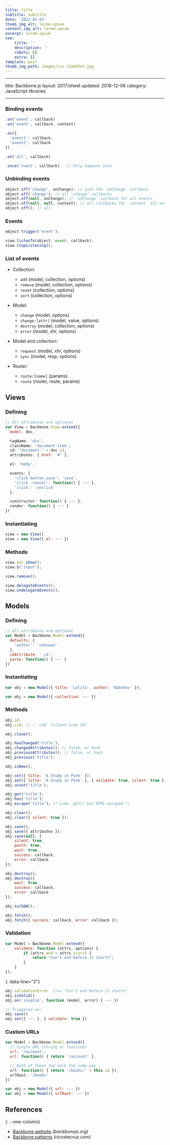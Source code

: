 ```yaml
---
title: title
subtitle: subtitle
date: '2022-01-03'
thumb_img_alt: lorem-ipsum
content_img_alt: lorem-ipsum
excerpt: lorem-ipsum
seo:
    title: ''
    description: ''
    robots: []
    extra: []
template: post
thumb_img_path: images/css-72a655a7.jpg
---
```


---

title: Backbone.js
layout: 2017/sheet
updated: 2018-12-06
category: JavaScript libraries

---

### Binding events

```js
.on('event', callback)
.on('event', callback, context)
```

```js
.on({
  'event1': callback,
  'event2': callback
})
```

```js
.on('all', callback)
```

```js
.once('event', callback)   // Only happens once
```

### Unbinding events

```js
object.off('change', onChange); // just the `onChange` callback
object.off('change'); // all 'change' callbacks
object.off(null, onChange); // `onChange` callback for all events
object.off(null, null, context); // all callbacks for `context` all events
object.off(); // all
```

### Events

```js
object.trigger('event');
```

```js
view.listenTo(object, event, callback);
view.stopListening();
```

### List of events

-   Collection:

    -   `add` (model, collection, options)
    -   `remove` (model, collection, options)
    -   `reset` (collection, options)
    -   `sort` (collection, options)

-   Model:

    -   `change` (model, options)
    -   `change:[attr]` (model, value, options)
    -   `destroy` (model, collection, options)
    -   `error` (model, xhr, options)

-   Model and collection:

    -   `request` (model, xhr, options)
    -   `sync` (model, resp, options)

-   Router:
    -   `route:[name]` (params)
    -   `route` (router, route, params)

## Views

### Defining

```js
// All attributes are optional
var View = Backbone.View.extend({
  model: doc,
```

```js
  tagName: 'div',
  className: 'document-item',
  id: "document-" + doc.id,
  attributes: { href: '#' },
```

```js
  el: 'body',
```

```js
  events: {
    'click button.save': 'save',
    'click .cancel': function() { ··· },
    'click': 'onclick'
  },
```

```js
  constructor: function() { ··· },
  render: function() { ··· }
})
```

### Instantiating

```js
view = new View()
view = new View({ el: ··· })
```

### Methods

```js
view.$el.show();
view.$('input');
```

```js
view.remove();
```

```js
view.delegateEvents();
view.undelegateEvents();
```

## Models

### Defining

```js
// All attributes are optional
var Model = Backbone.Model.extend({
  defaults: {
    'author': 'unknown'
  },
  idAttribute: '_id',
  parse: function() { ··· }
})
```

### Instantiating

```js
var obj = new Model({ title: 'Lolita', author: 'Nabokov' });
```

```js
var obj = new Model({ collection: ··· })
```

### Methods

```js
obj.id;
obj.cid; // → 'c38' (client-side ID)
```

```js
obj.clone();
```

```js
obj.hasChanged('title');
obj.changedAttributes(); // false, or hash
obj.previousAttributes(); // false, or hash
obj.previous('title');
```

```js
obj.isNew();
```

```js
obj.set({ title: 'A Study in Pink' });
obj.set({ title: 'A Study in Pink' }, { validate: true, silent: true });
obj.unset('title');
```

```js
obj.get('title');
obj.has('title');
obj.escape('title'); /* Like .get() but HTML-escaped */
```

```js
obj.clear();
obj.clear({ silent: true });
```

```js
obj.save();
obj.save({ attributes });
obj.save(null, {
    silent: true,
    patch: true,
    wait: true,
    success: callback,
    error: callback
});
```

```js
obj.destroy();
obj.destroy({
    wait: true,
    success: callback,
    error: callback
});
```

```js
obj.toJSON();
```

```js
obj.fetch();
obj.fetch({ success: callback, error: callback });
```

### Validation

```js
var Model = Backbone.Model.extend({
    validate: function (attrs, options) {
        if (attrs.end < attrs.start) {
            return "Can't end before it starts";
        }
    }
});
```

{: data-line="2"}

```js
obj.validationError  //=> "Can't end before it starts"
obj.isValid()
obj.on('invalid', function (model, error) { ··· })
```

```js
// Triggered on:
obj.save()
obj.set({ ··· }, { validate: true })
```

### Custom URLs

```js
var Model = Backbone.Model.extend({
  // Single URL (string or function)
  url: '/account',
  url: function() { return '/account' },
```

```js
  // Both of these two work the same way
  url: function() { return '/books/' + this.id }),
  urlRoot: '/books'
})
```

```js
var obj = new Model({ url: ··· })
var obj = new Model({ urlRoot: ··· })
```

## References

{: .-one-column}

-   [Backbone website](http://backbonejs.org/) _(backbonejs.org)_
-   [Backbone patterns](http://ricostacruz.com/backbone-patterns/) _(ricostacruz.com)_
